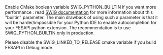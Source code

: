 Enable CMake boolean variable SWIG_PYTHON_BUILTIN if you want more performance : read [SWIG documentation](http://swig.org/Doc4.0/SWIGDocumentation.html#Python_nn28) for more information about this "builtin" parameter. The main drawback of using such a parameter is that it will be harder/impossible for your Python IDE to enable autocompletion for your FESAPI python extension. The recommendation is to use SWIG_PYTHON_BUILTIN only in production.

Please disable the SWIG_LINKED_TO_RELEASE cmake variable if you build FESAPI in Debug mode.